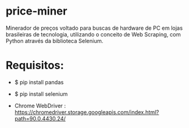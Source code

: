 # price-miner
Minerador de preços voltado para buscas de hardware de PC em lojas brasileiras de tecnologia, utilizando o conceito de Web Scraping, com Python através da biblioteca Selenium.

# Requisitos:

- $ pip install pandas
- $ pip install selenium

- Chrome WebDriver : https://chromedriver.storage.googleapis.com/index.html?path=90.0.4430.24/
